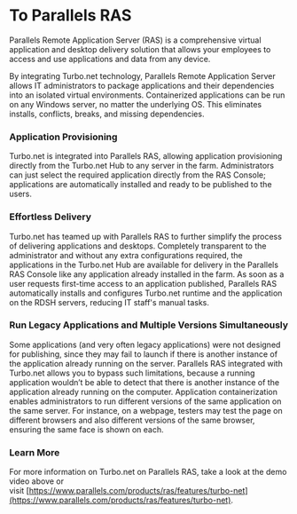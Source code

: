 # To Parallels RAS

Parallels Remote Application Server (RAS) is a comprehensive virtual application and desktop delivery solution that allows your employees to access and use applications and data from any device.

By integrating Turbo.net technology, Parallels Remote Application Server allows IT administrators to package applications and their dependencies into an isolated virtual environments. Containerized applications can be run on any Windows server, no matter the underlying OS. This eliminates installs, conflicts, breaks, and missing dependencies.

### Application Provisioning

Turbo.net is integrated into Parallels RAS, allowing application provisioning directly from the Turbo.net Hub to any server in the farm. Administrators can just select the required application directly from the RAS Console; applications are automatically installed and ready to be published to the users.

### Effortless Delivery

Turbo.net has teamed up with Parallels RAS to further simplify the process of delivering applications and desktops. Completely transparent to the administrator and without any extra configurations required, the applications in the Turbo.net Hub are available for delivery in the Parallels RAS Console like any application already installed in the farm. As soon as a user requests first-time access to an application published, Parallels RAS automatically installs and configures Turbo.net runtime and the application on the RDSH servers, reducing IT staff's manual tasks.

### Run Legacy Applications and Multiple Versions Simultaneously

Some applications (and very often legacy applications) were not designed for publishing, since they may fail to launch if there is another instance of the application already running on the server. Parallels RAS integrated with Turbo.net allows you to bypass such limitations, because a running application wouldn’t be able to detect that there is another instance of the application already running on the computer. Application containerization enables administrators to run different versions of the same application on the same server. For instance, on a webpage, testers may test the page on different browsers and also different versions of the same browser, ensuring the same face is shown on each.

### Learn More

For more information on Turbo.net on Parallels RAS, take a look at the demo video above or visit [https://www.parallels.com/products/ras/features/turbo-net](https://www.parallels.com/products/ras/features/turbo-net).
